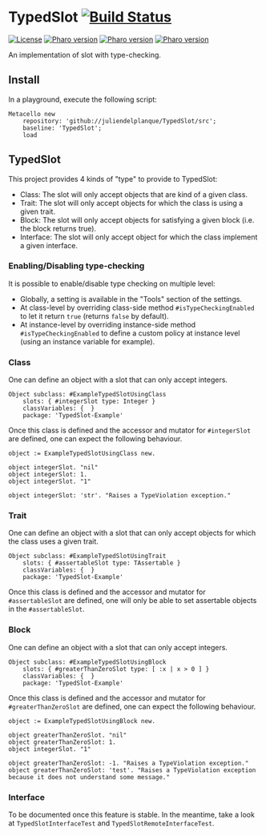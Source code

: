 # TypedSlot [![Build Status](https://travis-ci.org/juliendelplanque/TypedSlot.svg?branch=master)](https://travis-ci.org/juliendelplanque/TypedSlot)
[![License](https://img.shields.io/badge/license-MIT-blue.svg)](LICENSE)
[![Pharo version](https://img.shields.io/badge/Pharo-6.1-%23aac9ff.svg)](https://pharo.org/download)
[![Pharo version](https://img.shields.io/badge/Pharo-7.0-%23aac9ff.svg)](https://pharo.org/download)
[![Pharo version](https://img.shields.io/badge/Pharo-8.0-%23aac9ff.svg)](https://pharo.org/download)

An implementation of slot with type-checking.

## Install
In a playground, execute the following script:

```smalltalk
Metacello new
	repository: 'github://juliendelplanque/TypedSlot/src';
	baseline: 'TypedSlot';
	load
```

## TypedSlot
This project provides 4 kinds of "type" to provide to TypedSlot:

- Class: The slot will only accept objects that are kind of a given class.
- Trait: The slot will only accept objects for which the class is using a given trait.
- Block: The slot will only accept objects for satisfying a given block (i.e. the block returns true).
- Interface: The slot will only accept object for which the class implement a given interface.

### Enabling/Disabling type-checking
It is possible to enable/disable type checking on multiple level:

- Globally, a setting is available in the "Tools" section of the settings.
- At class-level by overriding class-side method `#isTypeCheckingEnabled` to let it return `true` (returns `false` by default).
- At instance-level by overriding instance-side method `#isTypeCheckingEnabled` to define a custom policy at instance level (using an instance variable for example).

### Class
One can define an object with a slot that can only accept integers.

```smalltalk
Object subclass: #ExampleTypedSlotUsingClass
	slots: { #integerSlot type: Integer }
	classVariables: {  }
	package: 'TypedSlot-Example'
```

Once this class is defined and the accessor and mutator for `#integerSlot` are defined, one can expect the following behaviour.

```smalltalk
object := ExampleTypedSlotUsingClass new.

object integerSlot. "nil"
object integerSlot: 1.
object integerSlot. "1"

object integerSlot: 'str'. "Raises a TypeViolation exception."
```

### Trait
One can define an object with a slot that can only accept objects for which the class uses a given trait.

```smalltalk
Object subclass: #ExampleTypedSlotUsingTrait
	slots: { #assertableSlot type: TAssertable }
	classVariables: {  }
	package: 'TypedSlot-Example'
```

Once this class is defined and the accessor and mutator for `#assertableSlot` are defined, one will only be able to set assertable objects in the `#assertableSlot`.

### Block

One can define an object with a slot that can only accept integers.

```smalltalk
Object subclass: #ExampleTypedSlotUsingBlock
	slots: { #greaterThanZeroSlot type: [ :x | x > 0 ] }
	classVariables: {  }
	package: 'TypedSlot-Example'
```

Once this class is defined and the accessor and mutator for `#greaterThanZeroSlot` are defined, one can expect the following behaviour.

```smalltalk
object := ExampleTypedSlotUsingBlock new.

object greaterThanZeroSlot. "nil"
object greaterThanZeroSlot: 1.
object integerSlot. "1"

object greaterThanZeroSlot: -1. "Raises a TypeViolation exception."
object greaterThanZeroSlot: 'test'. "Raises a TypeViolation exception because it does not understand some message."
```

### Interface
To be documented once this feature is stable. In the meantime, take a look at `TypedSlotInterfaceTest` and `TypedSlotRemoteInterfaceTest`.
